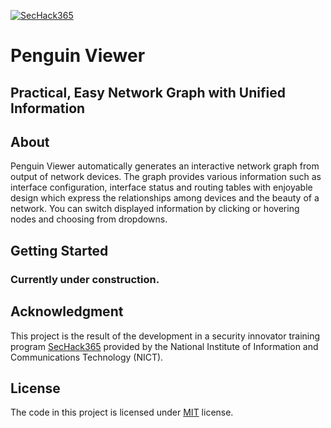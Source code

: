 [![SecHack365](https://img.shields.io/badge/SecHack365-2020-ffd700.svg)](https://sechack365.nict.go.jp/)

# Penguin Viewer

## Practical, Easy Network Graph with Unified Information

## About

Penguin Viewer automatically generates an interactive network graph from output of network devices. The graph provides various information such as interface configuration, interface status and routing tables with enjoyable design which express the relationships among devices and the beauty of a network. You can switch displayed information by clicking or hovering nodes and choosing from dropdowns.

## Getting Started

### Currently under construction.

## Acknowledgment

This project is the result of the development in a security innovator training program [SecHack365](https://sechack365.nict.go.jp/) provided by the National Institute of Information and Communications Technology (NICT).

## License

The code in this project is licensed under [MIT](https://choosealicense.com/licenses/mit/) license.
